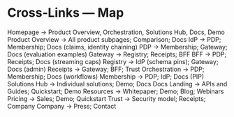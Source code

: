 # Cross‑Links — Map

Homepage → Product Overview, Orchestration, Solutions Hub, Docs, Demo
Product Overview → All product subpages; Comparison; Docs
IdP → PDP; Membership; Docs (claims, identity chaining)
PDP → Membership; Gateway; Docs (evaluation examples)
Gateway → Registry; Receipts; BFF
BFF → PDP; Receipts; Docs (streaming caps)
Registry → IdP (schema pins); Gateway; Docs (admin)
Receipts → Gateway; BFF; Trust
Orchestration → PDP; Membership; Docs (workflows)
Membership → PDP; IdP; Docs (PIP)
Solutions Hub → Individual solutions; Demo; Docs
Docs Landing → APIs and Guides; Quickstart; Demo
Resources → Whitepaper; Demo; Blog; Webinars
Pricing → Sales; Demo; Quickstart
Trust → Security model; Receipts; Company
Company → Press; Contact
